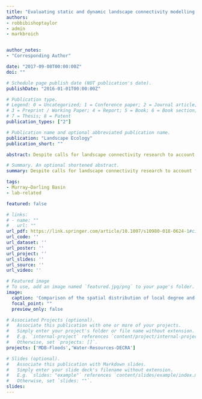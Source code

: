 ```yaml
---
title: "Evaluating static and dynamic landscape connectivity modelling using a 25-year remote sensing time series"
authors:
- robbibishoptaylor
- admin
- markbroich


author_notes:
- "Corresponding Author"

date: "2017-09-08T00:00:00Z"
doi: ""

# Schedule page publish date (NOT publication's date).
publishDate: "2016-01-01T00:00:00Z"

# Publication type.
# Legend: 0 = Uncategorized; 1 = Conference paper; 2 = Journal article;
# 3 = Preprint / Working Paper; 4 = Report; 5 = Book; 6 = Book section;
# 7 = Thesis; 8 = Patent
publication_types: ["2"]

# Publication name and optional abbreviated publication name.
publication: "Landscape Ecology"
publication_short: ""

abstract: Despite calls for landscape connectivity research to account for spatiotemporal dynamics, studies have overwhelmingly evaluated the importance of habitats for connectivity at single or limited moments in time. Remote sensing time series represent a promising resource for studying connectivity within dynamic ecosystems. However, there is a critical need to assess how static and dynamic landscape connectivity modelling approaches compare for prioritising habitats for conservation within dynamic environments. To assess whether static landscape connectivity analyses can identify similar important areas for connectivity as analyses based on dynamic remotely sensed time series data. We compared degree and betweenness centrality graph theory metric distributions from four static scenarios against equivalent results from a dynamic 25-year remotely sensed surface-water time series. Metrics were compared at multiple spatial aggregation scales across south-eastern Australia’s 1 million km2 semi-arid Murray–Darling Basin and three sub-regions with varying levels of hydroclimatic variability and development. We revealed large differences between static and dynamic connectivity metric distributions that varied by static scenario, region, spatial scale and hydroclimatic conditions. Static and dynamic metrics showed particularly low overlap within unregulated and spatiotemporally variable regions, although similarities increased at coarse aggregation scales. In regions that exhibit high spatiotemporal variability, static connectivity modelling approaches are unlikely to serve as effective surrogates for more data intensive approaches based on dynamic, remotely sensed data. Although this limitation may be moderated by spatially aggregating static connectivity outputs, our results highlight the value of remotely sensed time series for assessing connectivity in dynamic landscapes.

# Summary. An optional shortened abstract.
summary: Despite calls for landscape connectivity research to account for spatiotemporal dynamics, studies have overwhelmingly evaluated the importance of habitats for connectivity at single or limited moments in time. Remote sensing time series represent a promising resource for studying connectivity within dynamic ecosystems. However, there is a critical need to assess how static and dynamic landscape connectivity modelling approaches compare for prioritising habitats for conservation within dynamic environments.

tags:
- Murray–Darling Basin
- lab-related

featured: false

# links:
# - name: ""
#   url: ""
url_pdf: https://link.springer.com/article/10.1007/s10980-018-0624-1#citeas
url_code: ''
url_dataset: ''
url_poster: ''
url_project: ''
url_slides: ''
url_source: ''
url_video: ''

# Featured image
# To use, add an image named `featured.jpg/png` to your page's folder. 
image:
  caption: 'Comparison of the spatial distribution of local degree and betweenness centrality metrics between the (a) static topographic scenario and (b) the driest, median and wettest seasonal time steps across the entire MDB. Red (dark) colours indicate areas ranked highly for degree and betweenness centrality connectivity. Results are shown for a 15,000 m cell size aggregation.'
  focal_point: ""
  preview_only: false

# Associated Projects (optional).
#   Associate this publication with one or more of your projects.
#   Simply enter your project's folder or file name without extension.
#   E.g. `internal-project` references `content/project/internal-project/index.md`.
#   Otherwise, set `projects: []`.
projects: ['MDB-Floods','Water-Resources-DECRA']

# Slides (optional).
#   Associate this publication with Markdown slides.
#   Simply enter your slide deck's filename without extension.
#   E.g. `slides: "example"` references `content/slides/example/index.md`.
#   Otherwise, set `slides: ""`.
slides:
---
```

